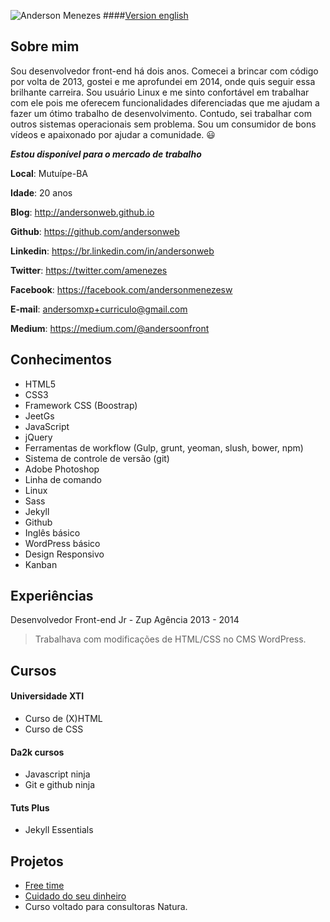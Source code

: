 ![Anderson Menezes](https://cloud.githubusercontent.com/assets/3930770/12254317/dcee4944-b8c5-11e5-8394-b32b05f8e230.png)
####[Version english](english-version.md)
## Sobre mim
Sou desenvolvedor front-end há dois anos. Comecei a brincar com código por volta de 2013, gostei e me aprofundei em 2014, onde quis seguir essa brilhante carreira. Sou usuário Linux e me sinto confortável em trabalhar com ele pois me oferecem funcionalidades diferenciadas que me ajudam a fazer um ótimo trabalho de desenvolvimento. Contudo, sei trabalhar com outros sistemas operacionais sem problema. Sou um consumidor de bons vídeos e apaixonado por ajudar a comunidade. :smiley:

***Estou disponível para o mercado de trabalho***

**Local**: Mutuípe-BA

**Idade**: 20 anos

**Blog**: http://andersonweb.github.io

**Github**: https://github.com/andersonweb

**Linkedin**: https://br.linkedin.com/in/andersonweb

**Twitter**: https://twitter.com/amenezes

**Facebook**: https://facebook.com/andersonmenezesw

**E-mail**: andersomxp+curriculo@gmail.com

**Medium**: https://medium.com/@andersoonfront

## Conhecimentos
- HTML5
- CSS3
- Framework CSS (Boostrap)
- JeetGs
- JavaScript
- jQuery
- Ferramentas de workflow (Gulp, grunt, yeoman, slush, bower, npm)
- Sistema de controle de versão (git)
- Adobe Photoshop
- Linha de comando
- Linux
- Sass
- Jekyll
- Github
- Inglês básico
- WordPress básico
- Design Responsivo
- Kanban

## Experiências
Desenvolvedor Front-end Jr - Zup Agência 2013 - 2014
 > Trabalhava com modificações de HTML/CSS no CMS WordPress.

## Cursos
#### Universidade XTI
 - Curso de (X)HTML
 - Curso de CSS

#### Da2k cursos
 - Javascript ninja
 - Git e github ninja

#### Tuts Plus
 - Jekyll Essentials 

## Projetos
- [Free time](https://free-time.github.io)
- [Cuidado do seu dinheiro](#)
 - Curso voltado para consultoras Natura.  

